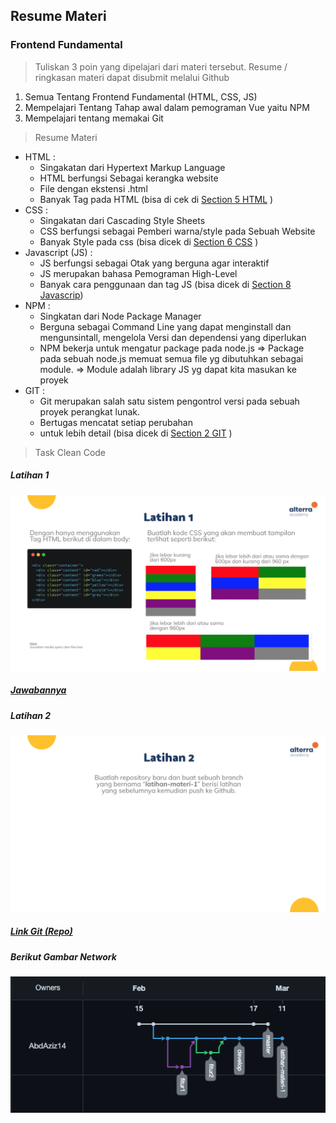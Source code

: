 ## Resume Materi 
### Frontend Fundamental

> Tuliskan 3 poin yang dipelajari dari materi tersebut. Resume / ringkasan materi dapat disubmit melalui Github
1. Semua Tentang Frontend Fundamental (HTML, CSS, JS)
2. Mempelajari Tentang Tahap awal dalam pemograman Vue yaitu NPM
3. Mempelajari tentang memakai Git

> Resume Materi
-   HTML :
    -   Singakatan dari Hypertext Markup Language
    -   HTML berfungsi Sebagai kerangka website
    -   File dengan ekstensi .html
    -   Banyak Tag pada HTML (bisa di cek di [Section 5 HTML](../5_HTML/summary.md) )
-   CSS :
    -   Singakatan dari Cascading Style Sheets
    -   CSS berfungsi sebagai Pemberi warna/style pada Sebuah Website
    -   Banyak Style pada css (bisa dicek di [Section 6 CSS](../6_CSS/summary.md) )
-   Javascript (JS) :
    -   JS berfungsi sebagai Otak yang berguna agar interaktif
    -   JS merupakan bahasa Pemograman High-Level
    -   Banyak cara penggunaan dan tag JS (bisa dicek di [Section 8 Javascrip](../8_Javascript-Refreshment/summary.md))
-   NPM : 
    -   Singkatan dari Node Package Manager
    -   Berguna sebagai Command Line yang dapat menginstall dan mengunsintall, mengelola Versi dan dependensi yang diperlukan
    -   NPM bekerja untuk mengatur package pada node.js => Package pada sebuah node.js memuat semua file yg dibutuhkan sebagai module. => Module adalah library JS yg dapat kita masukan ke proyek
-   GIT :
    -   Git merupakan salah satu sistem pengontrol versi pada sebuah proyek perangkat lunak.
    -   Bertugas mencatat setiap perubahan
    -   untuk lebih detail (bisa dicek di [Section 2 GIT](../2_Version-Control-and-Branch-Management-(git)/summary.md) )

> Task Clean Code
##### Latihan 1
![1](./Screenshots/latihan1.png)

##### [Jawabannya](./Praktikum/latihan1.html)

##### Latihan 2
![2](./Screenshots/latihan2.png)

##### [Link Git (Repo) ](https://github.com/AbdAziz14/Altera.id.git)
##### Berikut Gambar Network
![2](./Screenshots/hasilLatihan2.png)
